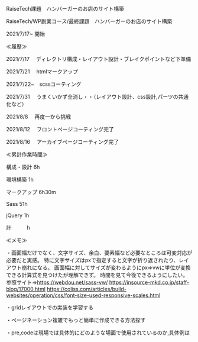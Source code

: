 RaiseTech課題　ハンバーガーのお店のサイト構築

RaiseTech/WP副業コース/最終課題　ハンバーガーのお店のサイト構築

2021/7/17~ 開始

≪履歴≫

2021/7/17　 ディレクトリ構成・レイアウト設計・ブレイクポイントなど下準備

2021/7/21　 htmlマークアップ

2021/7/22~　scssコーティング

2021/7/31　 うまくいかず全消し・・（レイアウト設計、css設計,パーツの共通化など）

2021/8/8  　再度一から挑戦

2021/8/12 　フロントページコーティング完了

2021/8/16 　アーカイブページコーティング完了



≪累計作業時間≫

構成・設計  6h

環境構築  1h

マークアップ  6h30m

Sass  51h

jQuery  1h


計　　　h


≪メモ≫

・画面幅だけでなく、文字サイズ、余白、要素幅など必要なところは可変対応が必要だと実感。
  特に文字サイズはpxで指定すると文字が折り返されたり、レイアウト崩れになる。
  画面幅に対してサイズが変わるようにpx⇒vwに単位が変換できる計算式を見つけたが理解できず。
  時間を見て今後できるようにしたい。
  参照サイト⇒https://webdou.net/sass-vw/
        https://insource-mkd.co.jp/staff-blog/17000.html
           https://coliss.com/articles/build-websites/operation/css/font-size-used-responsive-scales.html


・gridレイアウトでの実装を学習する

・ページネーション複雑でもっと簡単に作成できる方法探す

・pre,codeは現場では具体的にどのような場面で使用されているのか,具体例は